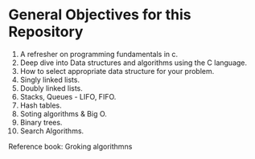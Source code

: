 # General Objectives for this Repository

1. A refresher on programming fundamentals in c.
2. Deep dive into Data structures and algorithms using the C language.
3. How to select appropriate data structure for your problem.
4. Singly linked lists.
5. Doubly linked lists.
6. Stacks, Queues - LIFO, FIFO.
7. Hash tables.
8. Soting algorithms & Big O.
9. Binary trees.
10. Search Algorithms.


Reference book:  Groking algorithmns
